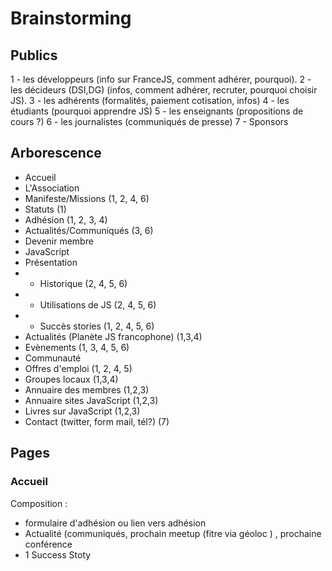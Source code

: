 # Brainstorming

## Publics
1 - les développeurs (info sur FranceJS, comment adhérer, pourquoi).
2 - les décideurs (DSI,DG) (infos, comment adhérer, recruter, pourquoi choisir JS).
3 - les adhérents (formalités, paiement cotisation, infos)
4 - les étudiants (pourquoi apprendre JS)
5 - les enseignants (propositions de cours ?)
6 - les journalistes (communiqués de presse)
7 - Sponsors

## Arborescence

* Accueil
* L'Association
 * Manifeste/Missions (1, 2, 4, 6)
 * Statuts (1)
 * Adhésion (1, 2, 3, 4)
 * Actualités/Communiqués (3, 6)
 * Devenir membre
* JavaScript
 * Présentation
  * - Historique (2, 4, 5, 6)
  * - Utilisations de JS (2, 4, 5, 6)
  * - Succès stories (1, 2, 4, 5, 6)
 * Actualités (Planète JS francophone) (1,3,4)
 * Evènements (1, 3, 4, 5, 6)
* Communauté
 * Offres d'emploi (1, 2, 4, 5)
 * Groupes locaux (1,3,4)
 * Annuaire des membres (1,2,3)
 * Annuaire sites JavaScript (1,2,3)
 * Livres sur JavaScript (1,2,3)
* Contact (twitter, form mail, tél?) (7)

## Pages

### Accueil

Composition :
* formulaire d'adhésion ou lien vers adhésion
* Actualité (communiqués, prochain meetup (fitre via géoloc ) , prochaine conférence
* 1 Success Stoty
